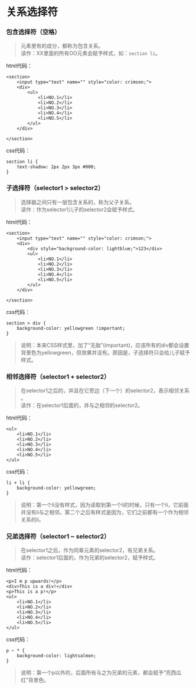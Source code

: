 # 关系选择符

### 包含选择符（空格）
> 元素里有的成分，都称为包含关系。<br>
> 读作：XX里面的所有OO元素会赋予样式，如：```section li```。

html代码：<br>

	<section>
		<input type="text" name="" style="color: crimson;">
		<div>
			<ul>
				<li>NO.1</li>
				<li>NO.2</li>
				<li>NO.3</li>
				<li>NO.4</li>
				<li>NO.5</li>
			</ul>
		</div>
		
	</section>

css代码：<br>

	section li {
		text-shadow: 2px 2px 3px #000;
	}

### 子选择符（selector1 > selector2）
> 选择器之间只有一层包含关系的，称为父子关系。<br>
> 读作：作为selector1儿子的selector2会赋予样式。


html代码：<br>

	<section>
		<input type="text" name="" style="color: crimson;">
		<div>
			<div style="background-color: lightblue;">123</div>
			<ul>
				<li>NO.1</li>
				<li>NO.2</li>
				<li>NO.3</li>
				<li>NO.4</li>
				<li>NO.5</li>
			</ul>
		</div>
		
	</section>

css代码：<br>

	section > div {
		background-color: yellowgreen !important;
	}

> 说明：本来CSS样式里，加了“无敌”(important)，应该所有的div都会设置背景色为yellowgreen，但效果并没有。原因是，子选择符只会给儿子赋予样式。

### 相邻选择符（selector1 + selector2）
> 在selector1之后的，并且在它旁边（下一个）的selector2，表示相邻关系 。<br>
> 读作：在selector1后面的，并与之相邻的selector2。

html代码：<br>

	<ul>
		<li>NO.1</li>
		<li>NO.2</li>
		<li>NO.3</li>
		<li>NO.4</li>
		<li>NO.5</li>
	</ul>

css代码：<br>
	
	li + li {
		background-color: yellowgreen;
	}

> 说明：第一个li没有样式，因为读取到第一个li的时候，只有一个li，它前面并没有li与之相邻。第二个之后有样式是因为，它们之前都有一个作为相邻关系的li。
	
### 兄弟选择符（selector1 ~ selector2）
> 在selector1之后，作为同辈元素的selector2，有兄弟关系。<br>
> 读作：selector1后面的，作为兄弟的selector2，赋予样式。

html代码：<br>

	<p>I m p upwards!</p>
	<div>This is a div!</div>
	<p>This is a p!</p>
	<ul>
		<li>NO.1</li>
		<li>NO.2</li>
		<li>NO.3</li>
		<li>NO.4</li>
		<li>NO.5</li>
	</ul>

css代码：<br>

	p ~ * {
		background-color: lightsalmon;
	}

> 说明：第一个p以外的，后面所有与之为兄弟的元素，都会赋予“亮西瓜红”背景色。